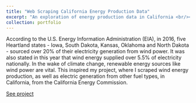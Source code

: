 ```yaml
---
title: "Web Scraping California Energy Production Data"
excerpt: "An exploration of energy production data in California <br/><img src='/images/all_energy_plt.png'>"
collection: portfolio
---
```

According to the U.S. Energy Information Administration (EIA), in 2016, five Heartland states - Iowa, South Dakota, Kansas, Oklahoma and North Dakota - sourced over 20% of their electricity generation from wind power. It was also stated in this year that wind energy supplied over 5.5% of electricity nationally. In the wake of climate change, renewable energy sources like wind power are vital. This inspired my project, where I scraped wind energy production, as well as electric generation from other fuel types, in California, from the California Energy Commission.

[See project](https://github.com/datasci-harris/spring-2019-final-project-rei-bertoldi)

